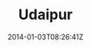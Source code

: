 ---
title: "Udaipur"
date: 2014-01-03T08:26:41Z
draft: false
description: ""
type: post
region: "South Asia"
country: "India"
thumbnail: "udaipur-3.jpg"
---